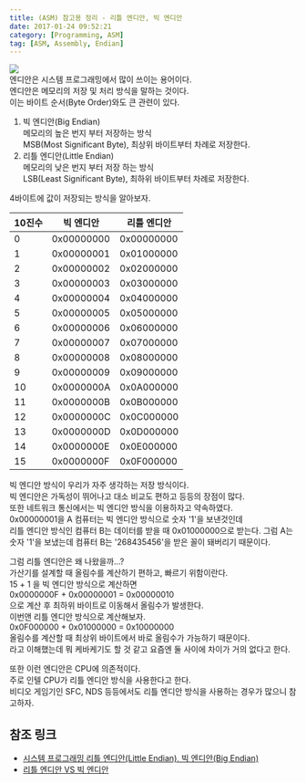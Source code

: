 ```yaml
---
title: (ASM) 참고용 정리 - 리틀 엔디안, 빅 엔디안
date: 2017-01-24 09:52:21
category: [Programming, ASM]
tag: [ASM, Assembly, Endian]
---
```

![](thumb.png)  
엔디안은 시스템 프로그래밍에서 많이 쓰이는 용어이다.  
엔디안은 메모리의 저장 및 처리 방식을 말하는 것이다.  
이는 바이트 순서(Byte Order)와도 큰 관련이 있다.

1. 빅 엔디안(Big Endian)  
메모리의 높은 번지 부터 저장하는 방식  
MSB(Most Significant Byte), 최상위 바이트부터 차례로 저장한다.  
2. 리틀 엔디안(Little Endian)  
메모리의 낮은 번지 부터 저장 하는 방식  
LSB(Least Significant Byte), 최하위 바이트부터 차례로 저장한다.  

4바이트에 값이 저장되는 방식을 알아보자.

10진수 | 빅 엔디안 | 리틀 엔디안
--- | --- | ---
0 | 0x00000000 | 0x00000000
1 | 0x00000001 | 0x01000000
2 | 0x00000002 | 0x02000000
3 | 0x00000003 | 0x03000000
4 | 0x00000004 | 0x04000000
5 | 0x00000005 | 0x05000000
6 | 0x00000006 | 0x06000000
7 | 0x00000007 | 0x07000000
8 | 0x00000008 | 0x08000000
9 | 0x00000009 | 0x09000000
10 | 0x0000000A | 0x0A000000
11 | 0x0000000B | 0x0B000000
12 | 0x0000000C | 0x0C000000
13 | 0x0000000D | 0x0D000000
14 | 0x0000000E | 0x0E000000
15 | 0x0000000F | 0x0F000000

빅 엔디안 방식이 우리가 자주 생각하는 저장 방식이다.  
빅 엔디안은 가독성이 뛰어나고 대소 비교도 편하고 등등의 장점이 많다.  
또한 네트워크 통신에서는 빅 엔디안 방식을 이용하자고 약속하였다.  
0x00000001을 A 컴퓨터는 빅 엔디안 방식으로 숫자 '1'을 보낸것인데  
리틀 엔디안 방식인 컴퓨터 B는 데이터를 받을 때 0x01000000으로 받는다.
그럼 A는 숫자 '1'을 보냈는데 컴퓨터 B는 '268435456'을 받은 꼴이 돼버리기 때문이다.

그럼 리틀 엔디안은 왜 나왔을까...?  
가산기를 설계할 때 올림수를 계산하기 편하고, 빠르기 위함이란다.  
15 + 1 을 빅 엔디안 방식으로 계산하면  
0x0000000F + 0x00000001 = 0x00000010  
으로 계산 후 최하위 바이트로 이동해서 올림수가 발생한다.  
이번앤 리틀 엔디안 방식으로 계산해보자.  
0x0F000000 + 0x01000000 = 0x10000000  
올림수를 계산할 때 최상위 바이트에서 바로 올림수가 가능하기 때문이다.  
라고 이해했는데 뭐 케바케기도 할 것 같고 요즘엔 둘 사이에 차이가 거의 없다고 한다.  

또한 이런 엔디안은 CPU에 의존적이다.  
주로 인텔 CPU가 리틀 엔디안 방식을 사용한다고 한다.  
비디오 게임기인 SFC, NDS 등등에서도 리틀 엔디안 방식을 사용하는 경우가 많으니 참고하자.  

## 참조 링크
* [시스템 프로그래밍 리틀 엔디안(Little Endian), 빅 엔디안(Big Endian)](http://blog.naver.com/krinlion/40137959041)  
* [리틀 엔디안 VS 빅 엔디안](http://genesis8.tistory.com/37)  

